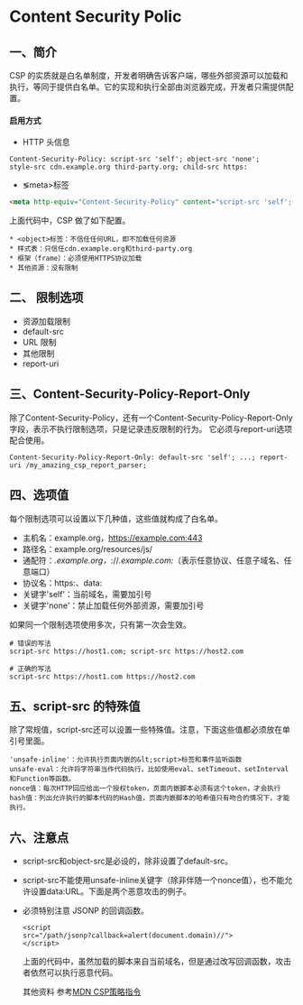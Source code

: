 # Content Security Polic

## 一、简介

CSP 的实质就是白名单制度，开发者明确告诉客户端，哪些外部资源可以加载和执行，等同于提供白名单。它的实现和执行全部由浏览器完成，开发者只需提供配置。

#### 启用方式

* HTTP 头信息

```
Content-Security-Policy: script-src 'self'; object-src 'none';
style-src cdn.example.org third-party.org; child-src https:
```

* &lg;meta&gt;标签

```html
<meta http-equiv="Content-Security-Policy" content="script-src 'self'; object-src 'none'; style-src cdn.example.org third-party.org; child-src https:">
```

上面代码中，CSP 做了如下配置。

```
* <object>标签：不信任任何URL，即不加载任何资源
* 样式表：只信任cdn.example.org和third-party.org
* 框架（frame）：必须使用HTTPS协议加载
* 其他资源：没有限制
```

## 二、 限制选项

* 资源加载限制
* default-src
* URL 限制
* 其他限制
* report-uri

## 三、Content-Security-Policy-Report-Only

除了Content-Security-Policy，还有一个Content-Security-Policy-Report-Only字段，表示不执行限制选项，只是记录违反限制的行为。
它必须与report-uri选项配合使用。

```
Content-Security-Policy-Report-Only: default-src 'self'; ...; report-uri /my_amazing_csp_report_parser;
```

## 四、选项值

每个限制选项可以设置以下几种值，这些值就构成了白名单。

* 主机名：example.org，https://example.com:443
* 路径名：example.org/resources/js/
* 通配符：*.example.org，*://*.example.com:*（表示任意协议、任意子域名、任意端口）
* 协议名：https:、data:
* 关键字'self'：当前域名，需要加引号
* 关键字'none'：禁止加载任何外部资源，需要加引号

如果同一个限制选项使用多次，只有第一次会生效。

```
# 错误的写法
script-src https://host1.com; script-src https://host2.com

# 正确的写法
script-src https://host1.com https://host2.com
```

## 五、script-src 的特殊值

除了常规值，script-src还可以设置一些特殊值。注意，下面这些值都必须放在单引号里面。

```
'unsafe-inline'：允许执行页面内嵌的&lt;script>标签和事件监听函数
unsafe-eval：允许将字符串当作代码执行，比如使用eval、setTimeout、setInterval和Function等函数。
nonce值：每次HTTP回应给出一个授权token，页面内嵌脚本必须有这个token，才会执行
hash值：列出允许执行的脚本代码的Hash值，页面内嵌脚本的哈希值只有吻合的情况下，才能执行。
```
## 六、注意点

* script-src和object-src是必设的，除非设置了default-src。
* script-src不能使用unsafe-inline关键字（除非伴随一个nonce值），也不能允许设置data:URL。下面是两个恶意攻击的例子。
* 必须特别注意 JSONP 的回调函数。
  ```
  <script
  src="/path/jsonp?callback=alert(document.domain)//">
  </script>
  ```
  上面的代码中，虽然加载的脚本来自当前域名，但是通过改写回调函数，攻击者依然可以执行恶意代码。

  其他资料 参考[MDN CSP策略指令](https://developer.mozilla.org/zh-CN/docs/Web/Security/CSP/CSP_policy_directives)
